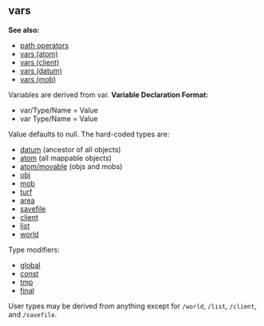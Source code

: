 ## vars
**See also:**
+   [path operators](/ref/operator/path.md) 
+   [vars (atom)](/ref/atom/var.md) 
+   [vars (client)](/ref/client/var.md) 
+   [vars (datum)](/ref/datum/var.md) 
+   [vars (mob)](/ref/mob/var.md) 


Variables are derived from var.
**Variable Declaration Format:**
+   var/Type/Name = Value
+   var Type/Name = Value


Value defaults to null.
The hard-coded types are:
+   [datum](/ref/datum.md)  (ancestor of all objects)
+   [atom](/ref/atom.md)  (all mappable objects)
+   [atom/movable](/ref/atom/movable.md)  (objs and mobs)
+   [obj](/ref/obj.md) 
+   [mob](/ref/mob.md) 
+   [turf](/ref/turf.md) 
+   [area](/ref/area.md) 
+   [savefile](/ref/savefile.md) 
+   [client](/ref/client.md) 
+   [list](/ref/list.md) 
+   [world](/ref/world.md) 
<!-- -->
Type modifiers:
+   [global](/ref/var/global.md) 
+   [const](/ref/var/const.md) 
+   [tmp](/ref/var/tmp.md) 
+   [final](/ref/var/final.md) 

User types may be derived from anything except for `/world`,
`/list`, `/client`, and `/savefile`.